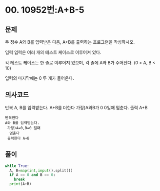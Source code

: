 # 00. 10952번:A+B-5
## 문제
두 정수 A와 B를 입력받은 다음, A+B를 출력하는 프로그램을 작성하시오.

입력
입력은 여러 개의 테스트 케이스로 이루어져 있다.

각 테스트 케이스는 한 줄로 이루어져 있으며, 각 줄에 A와 B가 주어진다. (0 < A, B < 10)

입력의 마지막에는 0 두 개가 들어온다.
## 의사코드
반복
A, B를 입력받는다.
 A+B를 더한다
 가정)A와B가 0 0일때 멈춘다.
 출력 A+B
 
```
반복한다
A와 B를 입력받는다.
 가정)A=0,B=0 일때
  멈춘다
 출력한다 A+B
```

## 풀이
```python
while True:
  A, B=map(int,input().split())
  if A == 0 and B == 0: 
    break
  print(A+B)
```
